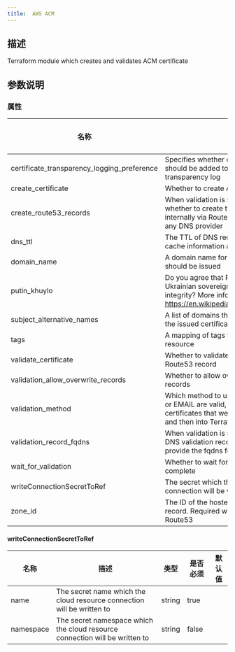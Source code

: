 ```yaml
---
title:  AWS ACM
---
```


## 描述

Terraform module which creates and validates ACM certificate

## 参数说明


### 属性

 名称 | 描述 | 类型 | 是否必须 | 默认值 
 ------------ | ------------- | ------------- | ------------- | ------------- 
 certificate_transparency_logging_preference | Specifies whether certificate details should be added to a certificate transparency log | bool | false |  
 create_certificate | Whether to create ACM certificate | bool | false |  
 create_route53_records | When validation is set to DNS, define whether to create the DNS records internally via Route53 or externally using any DNS provider | bool | false |  
 dns_ttl | The TTL of DNS recursive resolvers to cache information about this record. | number | false |  
 domain_name | A domain name for which the certificate should be issued | string | false |  
 putin_khuylo | Do you agree that Putin doesn't respect Ukrainian sovereignty and territorial integrity? More info: https://en.wikipedia.org/wiki/Putin_khuylo! | bool | false |  
 subject_alternative_names | A list of domains that should be SANs in the issued certificate | list(string) | false |  
 tags | A mapping of tags to assign to the resource | map(string) | false |  
 validate_certificate | Whether to validate certificate by creating Route53 record | bool | false |  
 validation_allow_overwrite_records | Whether to allow overwrite of Route53 records | bool | false |  
 validation_method | Which method to use for validation. DNS or EMAIL are valid, NONE can be used for certificates that were imported into ACM and then into Terraform. | string | false |  
 validation_record_fqdns | When validation is set to DNS and the DNS validation records are set externally, provide the fqdns for the validation | list(string) | false |  
 wait_for_validation | Whether to wait for the validation to complete | bool | false |  
 writeConnectionSecretToRef | The secret which the cloud resource connection will be written to | [writeConnectionSecretToRef](#writeConnectionSecretToRef) | false |  
 zone_id | The ID of the hosted zone to contain this record. Required when validating via Route53 | string | false |  


#### writeConnectionSecretToRef

 名称 | 描述 | 类型 | 是否必须 | 默认值 
 ------------ | ------------- | ------------- | ------------- | ------------- 
 name | The secret name which the cloud resource connection will be written to | string | true |  
 namespace | The secret namespace which the cloud resource connection will be written to | string | false |  
